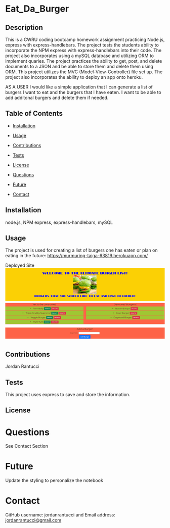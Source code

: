 # Eat_Da_Burger
## Description 

This is a CWRU coding bootcamp homework assignment practicing Node.js, express with express-handlebars.  The project tests the students ability to incorporate the NPM express with express-handlebars into their code.  The project also incorporates using a mySQL database and utilizing ORM to implement quaries.  The project practices the ability to get, post, and delete documents to a JSON and be able to store them and delete them using ORM.  This project utilizes the MVC (Model-View-Controller) file set up.  The project also incorporates the ability to deploy an app onto heroku.

AS A USER I would like a simple application that I can generate a list of burgers I want to eat and the burgers that I have eaten.  I want to be able to add additonal burgers and delete them if needed.



## Table of Contents

* [Installation](#installation)

* [Usage](#usage)

* [Contributions](#contributions)

* [Tests](#tests)

* [License](#license)

* [Questions](#questions)

* [Future](#future)

* [Contact](#contact)

## Installation
node.js, NPM express, express-handlebars, mySQL

## Usage
The project is used for creating a list of burgers one has eaten or plan on eating in the future: https://murmuring-taiga-63819.herokuapp.com/ 


Deployed Site
![Alt Text](public/assets/image/deployed_example.jpg)





## Contributions
Jordan Rantucci

## Tests
This project uses express to save and store the information.

## License 
 

# Questions
See Contact Section

# Future
Update the styling to personalize the notebook

# Contact

GitHub username: jordanrantucci and Email address: jordanrantucci@gmail.com
